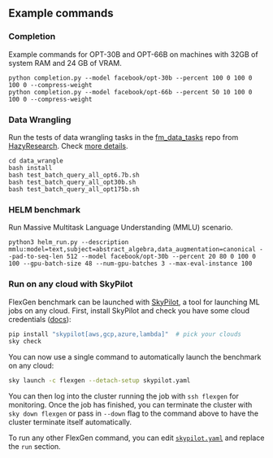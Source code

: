 ## Example commands

### Completion
Example commands for OPT-30B and OPT-66B on machines with 32GB of system RAM and 24 GB of VRAM.
```
python completion.py --model facebook/opt-30b --percent 100 0 100 0 100 0 --compress-weight
python completion.py --model facebook/opt-66b --percent 50 10 100 0 100 0 --compress-weight
```

### Data Wrangling

Run the tests of data wrangling tasks in the [fm_data_tasks](https://github.com/HazyResearch/fm_data_tasks) repo from [HazyResearch](https://github.com/HazyResearch). 
Check [more details](./data_wrangle/README.md).
```
cd data_wrangle
bash install
bash test_batch_query_all_opt6.7b.sh
bash test_batch_query_all_opt30b.sh
bash test_batch_query_all_opt175b.sh
```


### HELM benchmark
Run Massive Multitask Language Understanding (MMLU) scenario.
```
python3 helm_run.py --description mmlu:model=text,subject=abstract_algebra,data_augmentation=canonical --pad-to-seq-len 512 --model facebook/opt-30b --percent 20 80 0 100 0 100 --gpu-batch-size 48 --num-gpu-batches 3 --max-eval-instance 100
```

### Run on any cloud with SkyPilot
FlexGen benchmark can be launched with [SkyPilot](https://github.com/skypilot-org/skypilot), a tool for launching ML jobs on any cloud.
First, install SkyPilot and check you have some cloud credentials ([docs](https://skypilot.readthedocs.io/en/latest/getting-started/installation.html)):
```bash
pip install "skypilot[aws,gcp,azure,lambda]"  # pick your clouds
sky check
```
You can now use a single command to automatically launch the benchmark on any cloud:
```bash
sky launch -c flexgen --detach-setup skypilot.yaml
```
You can then log into the cluster running the job with `ssh flexgen` for monitoring. Once the job has finished, you can terminate the cluster with `sky down flexgen` or pass in `--down` flag to the command above to have the cluster terminate itself automatically.

To run any other FlexGen command, you can edit [`skypilot.yaml`](skypilot.yaml) and replace the `run` section.
